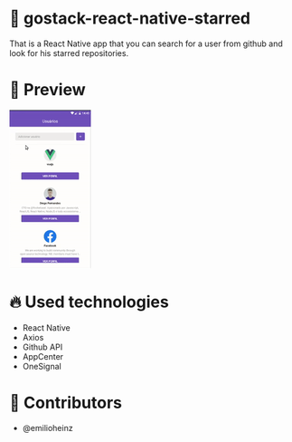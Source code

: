# :star2: gostack-react-native-starred
That is a React Native app that you can search for a user from github and look for his starred repositories.

# :iphone: Preview
![](starred-preview.gif)

# :fire: Used technologies
- React Native
- Axios
- Github API
- AppCenter
- OneSignal

# :man: Contributors
- @emilioheinz
